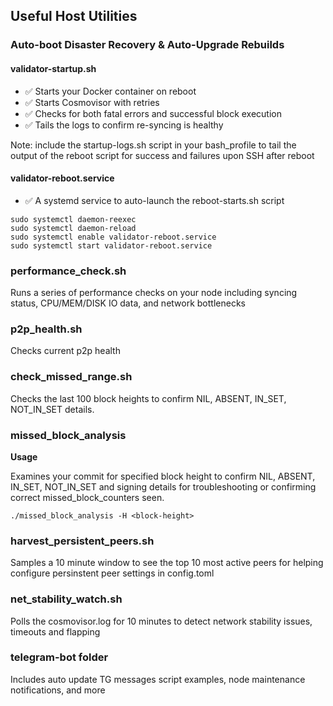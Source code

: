 ## Useful Host Utilities

### Auto-boot Disaster Recovery & Auto-Upgrade Rebuilds

#### validator-startup.sh
* ✅ Starts your Docker container on reboot
* ✅ Starts Cosmovisor with retries
* ✅ Checks for both fatal errors and successful block execution
* ✅ Tails the logs to confirm re-syncing is healthy 

Note: include the startup-logs.sh script in your bash_profile to tail the output of the reboot script for success and failures upon SSH after reboot

#### validator-reboot.service
* ✅ A systemd service to auto-launch the reboot-starts.sh script

```
sudo systemctl daemon-reexec
sudo systemctl daemon-reload
sudo systemctl enable validator-reboot.service
sudo systemctl start validator-reboot.service
``` 

### performance_check.sh

Runs a series of performance checks on your node including syncing status, CPU/MEM/DISK IO data, and network bottlenecks

### p2p_health.sh

Checks current p2p health

### check_missed_range.sh

Checks the last 100 block heights to confirm NIL, ABSENT, IN_SET, NOT_IN_SET details.

### missed_block_analysis

**Usage**

Examines your commit for specified block height to confirm NIL, ABSENT, IN_SET, NOT_IN_SET and signing details for troubleshooting or confirming correct missed_block_counters seen. 

```
./missed_block_analysis -H <block-height>
```

### harvest_persistent_peers.sh

Samples a 10 minute window to see the top 10 most active peers for helping configure persinstent peer settings in config.toml

### net_stability_watch.sh

Polls the cosmovisor.log for 10 minutes to detect network stability issues, timeouts and flapping

### telegram-bot folder

Includes auto update TG messages script examples, node maintenance notifications, and more
